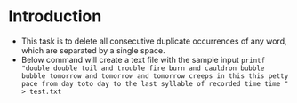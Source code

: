 # Introduction

- This task is to delete all consecutive duplicate occurrences of any word, which are separated by a single space. 
- Below command will create a text file with the sample input
	`printf "double double toil and trouble
fire burn and cauldron bubble bubble
tomorrow and tomorrow and tomorrow
creeps in this this petty pace from day toto day
to the last syllable of recorded time time
" > test.txt`